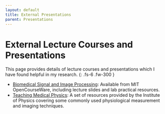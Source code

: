 ```yaml
---
layout: default
title: External Presentations
parent: Presentations
---
```


# External Lecture Courses and Presentations

This page provides details of lecture courses and presentations which I have found helpful in my research.
{: .fs-6 .fw-300 }


* [Biomedical Signal and Image Processing](https://ocw.mit.edu/courses/health-sciences-and-technology/hst-582j-biomedical-signal-and-image-processing-spring-2007/index.htm): Available from MIT OpenCourseWare, including lecture slides and lab practical resources.
* [Teaching Medical Physics](http://www.iop.org/education/teacher/resources/teaching-medical-physics/page_54690.html): A set of resources provided by the Institute of Physics covering some commonly used physiological measurement and imaging techniques.